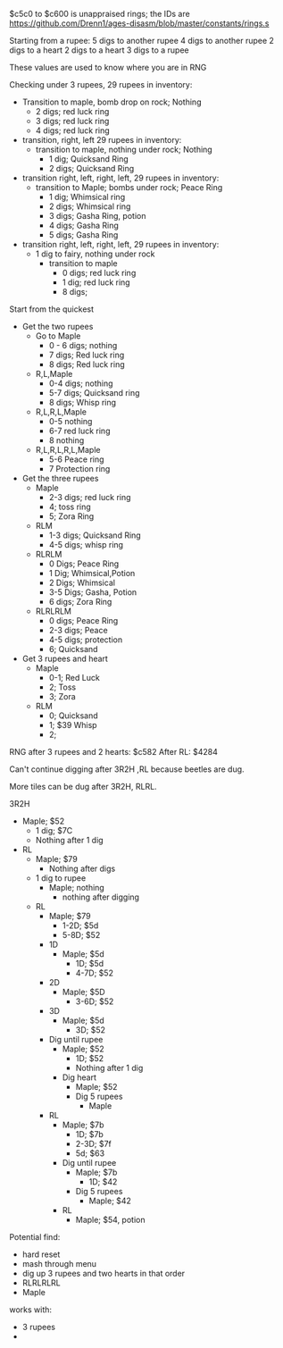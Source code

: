 $c5c0 to $c600 is unappraised rings; the IDs are https://github.com/Drenn1/ages-disasm/blob/master/constants/rings.s



Starting from a rupee:
5 digs to another rupee
4 digs to another rupee
2 digs to a heart
2 digs to a heart
3 digs to a rupee

These values are used to know where you are in RNG

Checking under 3 rupees, 29 rupees in inventory:
- Transition to maple, bomb drop on rock; Nothing
  - 2 digs; red luck ring
  - 3 digs; red luck ring
  - 4 digs; red luck ring
- transition, right, left 29 rupees in inventory:
  - transition to maple, nothing under rock; Nothing
    - 1 dig; Quicksand Ring
    - 2 digs; Quicksand Ring
- transition right, left, right, left, 29 rupees in inventory:
  - transition to Maple; bombs under rock; Peace Ring
    - 1 dig; Whimsical ring
    - 2 digs; Whimsical ring
    - 3 digs; Gasha Ring, potion
    - 4 digs; Gasha Ring
    - 5 digs; Gasha Ring
- transition right, left, right, left, 29 rupees in inventory:
  - 1 dig to fairy, nothing under rock
    - transition to maple
      - 0 digs; red luck ring
      - 1 dig; red luck ring
      - 8 digs;



Start from the quickest

- Get the two rupees
  - Go to Maple
    - 0 - 6 digs; nothing
    - 7 digs; Red luck ring
    - 8 digs; Red luck ring
  - R,L,Maple
    - 0-4 digs; nothing
    - 5-7 digs; Quicksand ring
    - 8 digs; Whisp ring
  - R,L,R,L,Maple
    - 0-5 nothing
    - 6-7 red luck ring
    - 8 nothing
  - R,L,R,L,R,L,Maple
    - 5-6 Peace ring
    - 7 Protection ring
- Get the three rupees
  - Maple
    - 2-3 digs; red luck ring
    - 4; toss ring
    - 5; Zora Ring
  - RLM
    - 1-3 digs; Quicksand Ring
    - 4-5 digs; whisp ring
  - RLRLM
    - 0 Digs; Peace Ring
    - 1 Dig; Whimsical,Potion
    - 2 Digs; Whimsical
    - 3-5 Digs; Gasha, Potion
    - 6 digs; Zora Ring
  - RLRLRLM
    - 0 digs; Peace Ring
    - 2-3 digs; Peace
    - 4-5 digs; protection
    - 6; Quicksand
- Get 3 rupees and heart
  - Maple
    - 0-1; Red Luck
    - 2; Toss
    - 3; Zora
  - RLM
    - 0; Quicksand
    - 1; $39 Whisp
    - 2;


RNG after 3 rupees and 2 hearts: $c582
After RL: $4284

Can't continue digging after 3R2H ,RL because beetles are dug.

More tiles can be dug after 3R2H, RLRL.

3R2H
- Maple; $52
  - 1 dig; $7C
  - Nothing after 1 dig
- RL
  - Maple; $79
    - Nothing after digs
  - 1 dig to rupee
    - Maple; nothing
      - nothing after digging
  - RL
    - Maple; $79
      - 1-2D; $5d
      - 5-8D; $52
    - 1D
      - Maple; $5d
        - 1D; $5d
        - 4-7D; $52
    - 2D
      - Maple; $5D
        - 3-6D; $52
    - 3D
      - Maple; $5d
        - 3D; $52
    - Dig until rupee
      - Maple; $52
        - 1D; $52
        - Nothing after 1 dig
      - Dig heart
        - Maple; $52
        - Dig 5 rupees
          - Maple
    - RL
      - Maple; $7b
        - 1D; $7b
        - 2-3D; $7f
        - 5d; $63
      - Dig until rupee
        - Maple; $7b
          - 1D; $42
        - Dig 5 rupees
          - Maple; $42
      - RL
        - Maple; $54, potion

Potential find:
- hard reset
- mash through menu
- dig up 3 rupees and two hearts in that order
- RLRLRLRL
- Maple

works with:
- 3 rupees
-
